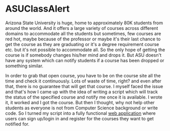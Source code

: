 # ASUClassAlert

Arizona State University is huge, home to approximately 80K students from around the world. And it offers a large variety of courses across different domains to accommodate all the students but sometimes, few courses are red hot, maybe because of the professor or maybe it's their last chance to get the course as they are graduating or it's a degree requirement course etc. but it's not possible to accommodate all. So the only hope of getting the course is if somebody changes his/her mind and drops it. But ASU doesn't have any system which can notify students if a course has been dropped or something similar. 

In order to grab that open course, you have to be on the course site all the time and check it continuously. Lots of waste of time, right? and even after that, there is no guarantee that will get that course. I myself faced the issue and that's how I came up with the idea of writing a script which will track the status of the specified course and notify me once it is available. I wrote it, it worked and I got the course. But then I thought, why not help other students as everyone is not from Computer Science background or write code. So I turned my script into a fully functional [web application](http://asuca.herokuapp.com) where users can sign up/login in and register for the courses they want to get notified for.
